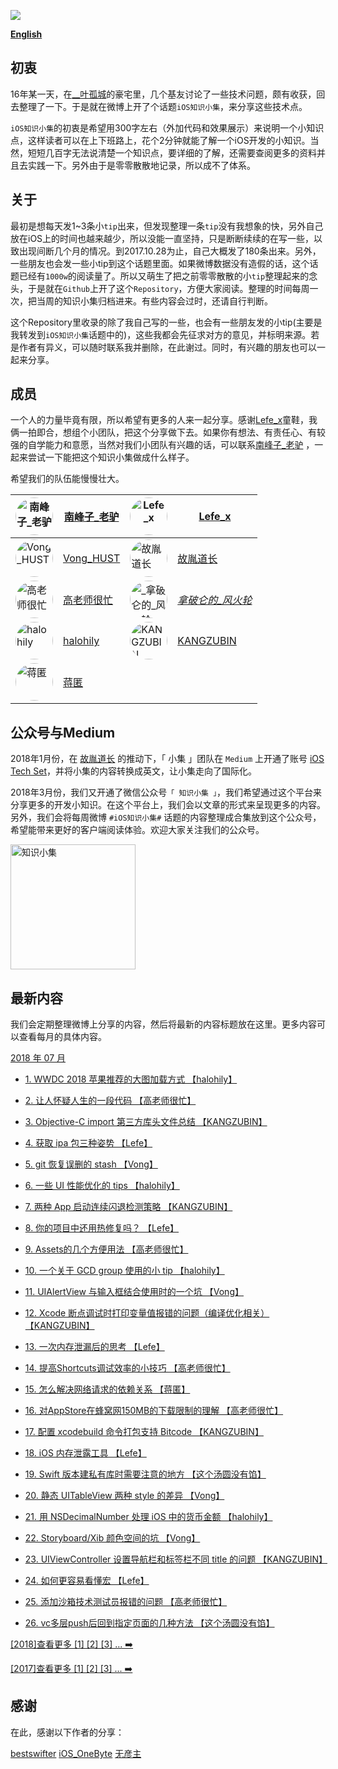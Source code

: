 

![](https://github.com/southpeak/iOS-tech-set/blob/master/images/Banner.png?raw=true)

**[English](https://github.com/southpeak/iOS-tech-set/blob/master/README_EN.md)**

## 初衷

16年某一天，在[__叶孤城](https://weibo.com/u/1438670852)的豪宅里，几个基友讨论了一些技术问题，颇有收获，回去整理了一下。于是就在微博上开了个话题`iOS知识小集`，来分享这些技术点。

`iOS知识小集`的初衷是希望用300字左右（外加代码和效果展示）来说明一个小知识点，这样读者可以在上下班路上，花个2分钟就能了解一个iOS开发的小知识。当然，短短几百字无法说清楚一个知识点，要详细的了解，还需要查阅更多的资料并且去实践一下。另外由于是零零散散地记录，所以成不了体系。

## 关于

最初是想每天发1~3条小`tip`出来，但发现整理一条`tip`没有我想象的快，另外自己放在iOS上的时间也越来越少，所以没能一直坚持，只是断断续续的在写一些，以致出现间断几个月的情况。到2017.10.28为止，自己大概发了180条出来。另外，一些朋友也会发一些小tip到这个话题里面。如果微博数据没有造假的话，这个话题已经有`1000w`的阅读量了。所以又萌生了把之前零零散散的小`tip`整理起来的念头，于是就在`Github`上开了这个`Repository`，方便大家阅读。整理的时间每周一次，把当周的知识小集归档进来。有些内容会过时，还请自行判断。

这个Repository里收录的除了我自己写的一些，也会有一些朋友发的小tip(主要是我转发到`iOS知识小集`话题中的)，这些我都会先征求对方的意见，并标明来源。若是作者有异义，可以随时联系我并删除，在此谢过。同时，有兴趣的朋友也可以一起来分享。

## 成员

一个人的力量毕竟有限，所以希望有更多的人来一起分享。感谢[Lefe_x](https://weibo.com/u/5953150140)童鞋，我俩一拍即合，想组个小团队，把这个分享做下去。如果你有想法、有责任心、有较强的自学能力和意愿，当然对我们小团队有兴趣的话，可以联系[南峰子_老驴](http://weibo.com/touristdiary) ，一起来尝试一下能把这个知识小集做成什么样子。

希望我们的队伍能慢慢壮大。

 <a href="https://weibo.com/touristdiary"><img style="border-radius: 30px" src="https://tva1.sinaimg.cn/crop.1.0.1366.1366.180/c5ff030ejw8f5bbc70i61j212011yq80.jpg" title="南峰子_老驴" width="60"/></a> | [南峰子_老驴](https://weibo.com/touristdiary) | <a href="https://weibo.com/u/5953150140"><img style="border-radius: 30px" src="https://tva4.sinaimg.cn/crop.8.0.1226.1226.180/006uSOiEjw8f9h4ihstq4j30yi0y2gnq.jpg" title="Lefe_x" width="60"/></a> | [Lefe_x](https://weibo.com/u/5953150140) 
------------- | ------------- | ------------- | -------------
<a href="https://weibo.com/VongLo"><img style="border-radius: 30px" src="https://tvax3.sinaimg.cn/crop.0.0.667.667.180/ba81ca29ly8fhu4meonedj20ij0ijgmh.jpg" title="Vong_HUST" width="60"/></a> | [Vong_HUST](https://weibo.com/VongLo) | <a href="https://weibo.com/soapyigu"><img style="border-radius: 30px" src="https://tva4.sinaimg.cn/crop.14.0.721.721.180/6cf34ee4jw8f8rdmtzzgmj20ku0k10t5.jpg" title="故胤道长" width="60"/></a> | [故胤道长](https://weibo.com/soapyigu)
<a href="https://weibo.com/517082456"><img style="border-radius: 30px" src="https://tva4.sinaimg.cn/crop.0.0.1242.1242.180/5fe18d75jw8evft9qcjh5j20yi0yigo5.jpg" title="高老师很忙" width="60"/></a> | [高老师很忙](https://weibo.com/517082456) | <a href="https://weibo.com/u/2293476232"><img style="border-radius: 30px" src="https://tvax1.sinaimg.cn/crop.6.0.737.737.180/88b3ab88ly8fnassmyvedj20ku0khgma.jpg" title="_拿破仑的_风火轮_" width="60"/></a> | [_拿破仑的_风火轮_](https://weibo.com/u/2293476232) 
<a href="http://weibo.com/halohily"><img style="border-radius: 30px" src="http://ww4.sinaimg.cn/mw690/d9ec7ffcjw8f8a753z961j20e80dp0t3.jpg" title="halohily" width="60"/></a> | [halohily](http://weibo.com/halohily) | <a href="https://weibo.com/kangzubin"><img style="border-radius: 30px" src="https://tva3.sinaimg.cn/crop.0.0.440.440.180/621b53aejw8ekybg28hxzj20c80c83z0.jpg" title="KANGZUBIN" width="60"/></a> | [KANGZUBIN](https://weibo.com/kangzubin) 
<a href="https://weibo.com/cimer"><img style="border-radius: 30px" src="https://tvax3.sinaimg.cn/crop.0.0.240.240.180/63fbed7aly8fgwp4qd9e4j206o06omx4.jpg" title="蒋匿" width="60"/></a> | [蒋匿](https://weibo.com/cimer) 

## 公众号与Medium

2018年1月份，在 [故胤道长](https://weibo.com/soapyigu) 的推动下，「 小集 」团队在 `Medium` 上开通了账号 [iOS Tech Set](https://medium.com/@iostechset)，并将小集的内容转换成英文，让小集走向了国际化。

2018年3月份，我们又开通了微信公众号`「 知识小集 」`，我们希望通过这个平台来分享更多的开发小知识。在这个平台上，我们会以文章的形式来呈现更多的内容。另外，我们会将每周微博 `#iOS知识小集#` 话题的内容整理成合集放到这个公众号，希望能带来更好的客户端阅读体验。欢迎大家关注我们的公众号。

<img src="https://raw.githubusercontent.com/iOS-Tips/iOS-tech-set/master/images/qrcode.jpg" title="知识小集" width="200"/>

## 最新内容
我们会定期整理微博上分享的内容，然后将最新的内容标题放在这里。更多内容可以查看每月的具体内容。

[2018 年 07 月](https://github.com/southpeak/iOS-tech-set/blob/master/2018/07.md)

* [1. WWDC 2018 苹果推荐的大图加载方式 【halohily】](https://github.com/southpeak/iOS-tech-set/blob/master/2018/07.md#wwdc-2018-%E8%8B%B9%E6%9E%9C%E6%8E%A8%E8%8D%90%E7%9A%84%E5%A4%A7%E5%9B%BE%E5%8A%A0%E8%BD%BD%E6%96%B9%E5%BC%8F)
* [2. 让人怀疑人生的一段代码 【高老师很忙】](https://github.com/southpeak/iOS-tech-set/blob/master/2018/07.md#%E8%AE%A9%E4%BA%BA%E6%80%80%E7%96%91%E4%BA%BA%E7%94%9F%E7%9A%84%E4%B8%80%E6%AE%B5%E4%BB%A3%E7%A0%81)
* [3. Objective-C import 第三方库头文件总结 【KANGZUBIN】](https://github.com/southpeak/iOS-tech-set/blob/master/2018/07.md#objective-c-import-%E7%AC%AC%E4%B8%89%E6%96%B9%E5%BA%93%E5%A4%B4%E6%96%87%E4%BB%B6%E6%80%BB%E7%BB%93)
* [4. 获取 ipa 包三种姿势 【Lefe】](https://github.com/southpeak/iOS-tech-set/blob/master/2018/07.md#%E8%8E%B7%E5%8F%96-ipa-%E5%8C%85%E4%B8%89%E7%A7%8D%E5%A7%BF%E5%8A%BF)
* [5. git 恢复误删的 stash 【Vong】](https://github.com/southpeak/iOS-tech-set/blob/master/2018/07.md#git-%E6%81%A2%E5%A4%8D%E8%AF%AF%E5%88%A0%E7%9A%84-stash)

* [6. 一些 UI 性能优化的 tips 【halohily】](https://github.com/southpeak/iOS-tech-set/blob/master/2018/07.md#%E4%B8%80%E4%BA%9B-ui-%E6%80%A7%E8%83%BD%E4%BC%98%E5%8C%96%E7%9A%84-tips)
* [7. 两种 App 启动连续闪退检测策略 【KANGZUBIN】](https://github.com/southpeak/iOS-tech-set/blob/master/2018/07.md#%E4%B8%A4%E7%A7%8D-app-%E5%90%AF%E5%8A%A8%E8%BF%9E%E7%BB%AD%E9%97%AA%E9%80%80%E6%A3%80%E6%B5%8B%E7%AD%96%E7%95%A5)
* [8. 你的项目中还用热修复吗？ 【Lefe】](https://github.com/southpeak/iOS-tech-set/blob/master/2018/07.md#%E4%BD%A0%E7%9A%84%E9%A1%B9%E7%9B%AE%E4%B8%AD%E8%BF%98%E7%94%A8%E7%83%AD%E4%BF%AE%E5%A4%8D%E5%90%97%EF%BC%9F)
* [9. Assets的几个方便用法 【高老师很忙】](https://github.com/southpeak/iOS-tech-set/blob/master/2018/07.md#assets%E7%9A%84%E5%87%A0%E4%B8%AA%E6%96%B9%E4%BE%BF%E7%94%A8%E6%B3%95)
* [10. 一个关于 GCD group 使用的小 tip 【halohily】](https://github.com/southpeak/iOS-tech-set/blob/master/2018/07.md#%E4%B8%80%E4%B8%AA%E5%85%B3%E4%BA%8E-gcd-group-%E4%BD%BF%E7%94%A8%E7%9A%84%E5%B0%8F-tip)
* [11. UIAlertView 与输入框结合使用时的一个坑 【Vong】](https://github.com/southpeak/iOS-tech-set/blob/master/2018/07.md#uialertview-%E4%B8%8E%E8%BE%93%E5%85%A5%E6%A1%86%E7%BB%93%E5%90%88%E4%BD%BF%E7%94%A8%E6%97%B6%E7%9A%84%E4%B8%80%E4%B8%AA%E5%9D%91)
* [12. Xcode 断点调试时打印变量值报错的问题（编译优化相关） 【KANGZUBIN】](https://github.com/southpeak/iOS-tech-set/blob/master/2018/07.md#xcode-%E6%96%AD%E7%82%B9%E8%B0%83%E8%AF%95%E6%97%B6%E6%89%93%E5%8D%B0%E5%8F%98%E9%87%8F%E5%80%BC%E6%8A%A5%E9%94%99%E7%9A%84%E9%97%AE%E9%A2%98%EF%BC%88%E7%BC%96%E8%AF%91%E4%BC%98%E5%8C%96%E7%9B%B8%E5%85%B3%EF%BC%89)
* [13. 一次内存泄漏后的思考 【Lefe】](https://github.com/southpeak/iOS-tech-set/blob/master/2018/07.md#%E4%B8%80%E6%AC%A1%E5%86%85%E5%AD%98%E6%B3%84%E6%BC%8F%E5%90%8E%E7%9A%84%E6%80%9D%E8%80%83)
* [14. 提高Shortcuts调试效率的小技巧 【高老师很忙】](https://github.com/southpeak/iOS-tech-set/blob/master/2018/07.md#%E6%8F%90%E9%AB%98shortcuts%E8%B0%83%E8%AF%95%E6%95%88%E7%8E%87%E7%9A%84%E5%B0%8F%E6%8A%80%E5%B7%A7)
* [15. 怎么解决网络请求的依赖关系 【蒋匿】](https://github.com/southpeak/iOS-tech-set/blob/master/2018/07.md#%E6%80%8E%E4%B9%88%E8%A7%A3%E5%86%B3%E7%BD%91%E7%BB%9C%E8%AF%B7%E6%B1%82%E7%9A%84%E4%BE%9D%E8%B5%96%E5%85%B3%E7%B3%BB)
* [16. 对AppStore在蜂窝网150MB的下载限制的理解 【高老师很忙】](https://github.com/southpeak/iOS-tech-set/blob/master/2018/07.md#%E5%AF%B9appstore%E5%9C%A8%E8%9C%82%E7%AA%9D%E7%BD%91150mb%E7%9A%84%E4%B8%8B%E8%BD%BD%E9%99%90%E5%88%B6%E7%9A%84%E7%90%86%E8%A7%A3)
* [17. 配置 xcodebuild 命令打包支持 Bitcode 【KANGZUBIN】](https://github.com/southpeak/iOS-tech-set/blob/master/2018/07.md#%E9%85%8D%E7%BD%AE-xcodebuild-%E5%91%BD%E4%BB%A4%E6%89%93%E5%8C%85%E6%94%AF%E6%8C%81-bitcode)
* [18. iOS 内存泄露工具 【Lefe】](https://github.com/southpeak/iOS-tech-set/blob/master/2018/07.md#ios-%E5%86%85%E5%AD%98%E6%B3%84%E9%9C%B2%E5%B7%A5%E5%85%B7)
* [19. Swift 版本建私有库时需要注意的地方 【这个汤圆没有馅】](https://github.com/southpeak/iOS-tech-set/blob/master/2018/07.md#swift-%E7%89%88%E6%9C%AC%E5%BB%BA%E7%A7%81%E6%9C%89%E5%BA%93%E6%97%B6%E9%9C%80%E8%A6%81%E6%B3%A8%E6%84%8F%E7%9A%84%E5%9C%B0%E6%96%B9)
* [20. 静态 UITableView 两种 style 的差异 【Vong】](https://github.com/southpeak/iOS-tech-set/blob/master/2018/07.md#%E9%9D%99%E6%80%81-uitableview-%E4%B8%A4%E7%A7%8D-style-%E7%9A%84%E5%B7%AE%E5%BC%82)
* [21. 用 NSDecimalNumber 处理 iOS 中的货币金额 【halohily】](https://github.com/southpeak/iOS-tech-set/blob/master/2018/07.md#%E7%94%A8-nsdecimalnumber-%E5%A4%84%E7%90%86-ios-%E4%B8%AD%E7%9A%84%E8%B4%A7%E5%B8%81%E9%87%91%E9%A2%9D)
* [22. Storyboard/Xib 颜色空间的坑 【Vong】](https://github.com/southpeak/iOS-tech-set/blob/master/2018/07.md#storyboard/xib-%E9%A2%9C%E8%89%B2%E7%A9%BA%E9%97%B4%E7%9A%84%E5%9D%91)
* [23. UIViewController 设置导航栏和标签栏不同 title 的问题 【KANGZUBIN】](https://github.com/southpeak/iOS-tech-set/blob/master/2018/07.md#uiviewcontroller-%E8%AE%BE%E7%BD%AE%E5%AF%BC%E8%88%AA%E6%A0%8F%E5%92%8C%E6%A0%87%E7%AD%BE%E6%A0%8F%E4%B8%8D%E5%90%8C-title-%E7%9A%84%E9%97%AE%E9%A2%98)
* [24. 如何更容易看懂宏 【Lefe】](https://github.com/southpeak/iOS-tech-set/blob/master/2018/07.md#%E5%A6%82%E4%BD%95%E6%9B%B4%E5%AE%B9%E6%98%93%E7%9C%8B%E6%87%82%E5%AE%8F)
* [25. 添加沙箱技术测试员报错的问题 【高老师很忙】](https://github.com/southpeak/iOS-tech-set/blob/master/2018/07.md#%E6%B7%BB%E5%8A%A0%E6%B2%99%E7%AE%B1%E6%8A%80%E6%9C%AF%E6%B5%8B%E8%AF%95%E5%91%98%E6%8A%A5%E9%94%99%E7%9A%84%E9%97%AE%E9%A2%98)
* [26. vc多层push后回到指定页面的几种方法 【这个汤圆没有馅】](https://github.com/southpeak/iOS-tech-set/blob/master/2018/07.md#vc%E5%A4%9A%E5%B1%82push%E5%90%8E%E5%9B%9E%E5%88%B0%E6%8C%87%E5%AE%9A%E9%A1%B5%E9%9D%A2%E7%9A%84%E5%87%A0%E7%A7%8D%E6%96%B9%E6%B3%95)

[[2018]查看更多 [1] [2] [3] ... ➡️](https://github.com/southpeak/iOS-tech-set/blob/master/2018/目录.md)

[[2017]查看更多 [1] [2] [3] ... ➡️](https://github.com/southpeak/iOS-tech-set/blob/master/2017/目录.md)

## 感谢

在此，感谢以下作者的分享：

[bestswifter](https://weibo.com/bestswifter)
[iOS_OneByte](https://weibo.com/u/5549095051)
[无彦主](https://weibo.com/u/2629799120)

